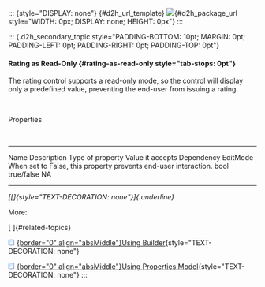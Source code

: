 ::: {style="DISPLAY: none"}
[](ms-xhelp:///?Id=d2h_url_template){#d2h_url_template} ![](!package_url!){#d2h_package_url style="WIDTH: 0px; DISPLAY: none; HEIGHT: 0px"}
:::

::: {.d2h_secondary_topic style="PADDING-BOTTOM: 10pt; MARGIN: 0pt; PADDING-LEFT: 0pt; PADDING-RIGHT: 0pt; PADDING-TOP: 0pt"}
#### Rating as Read-Only {#rating-as-read-only style="tab-stops: 0pt"}

The rating control supports a read-only mode, so the control will display only a predefined value, preventing the end-user from issuing a rating.

 

Properties

 

  ---------- ----------------------------------------------------------------- ------------------ ------------------ ------------
  Name       Description                                                       Type of property   Value it accepts   Dependency
  EditMode   When set to False, this property prevents end-user interaction.   bool               true/false         NA
  ---------- ----------------------------------------------------------------- ------------------ ------------------ ------------

*[[]{style="TEXT-DECORATION: none"}]{.underline}*  

More:

[ ]{#related-topics}

[![](button.gif){border="0" align="absMiddle"}Using Builder](ms-xhelp:///?Id=dad4e63f-b289-4b81-8a73-a6d7306c0308){style="TEXT-DECORATION: none"}

[![](button.gif){border="0" align="absMiddle"}Using Properties Model](ms-xhelp:///?Id=8775df70-54df-4d8d-98f4-01d6dd1410e9){style="TEXT-DECORATION: none"}
:::
